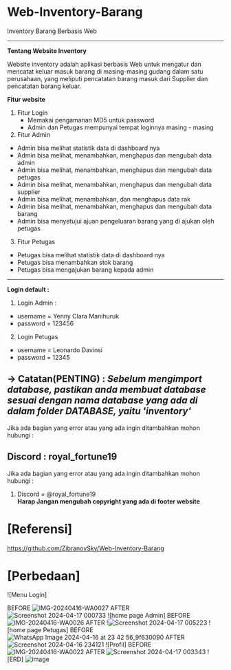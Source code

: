 # Web-Inventory-Barang
Inventory Barang Berbasis Web
___________________________________________________________________________________________________________________________________________________________________

<strong>Tentang Website Inventory</strong>


Website inventory adalah aplikasi berbasis Web untuk mengatur dan mencatat keluar masuk barang di masing-masing gudang dalam satu perusahaan, yang meliputi pencatatan barang masuk dari Supplier dan pencatatan barang keluar.

<strong>Fitur website</strong>
  1. Fitur Login
    <ul type="square">
    <li>Memakai pengamanan MD5 untuk password</li>
    <li>Admin dan Petugas mempunyai tempat loginnya masing - masing</li>
    </ul>
  2. Fitur Admin
  
  <ul type="square">
    <li>Admin bisa melihat statistik data di dashboard nya</li>
    <li>Admin bisa melihat, menambahkan, menghapus dan mengubah data admin</li>
    <li>Admin bisa melihat, menambahkan, menghapus dan mengubah data petugas</li>
    <li>Admin bisa melihat, menambahkan, menghapus dan mengubah data supplier</li>
    <li>Admin bisa melihat, menambahkan, dan menghapus data rak</li>
    <li>Admin bisa melihat, menambahkan, menghapus dan mengubah data barang</li>
    <li>Admin bisa menyetujui ajuan pengeluaran barang yang di ajukan oleh petugas</li>
  </ul>
 
  3. Fitur Petugas
   <ul type="square">
    <li>Petugas bisa melihat statistik data di dashboard nya</li>
    <li>Petugas bisa menambahkan stok barang</li>
    <li>Petugas bisa mengajukan barang kepada admin</li>
    
  </ul>
  
  ________________________________________________________________________________________________________________________________________________________________
  <strong>Login default : </strong>
  1. Login Admin :
  <ul type="square">
    <li>username = Yenny Clara Manihuruk </li>
    <li>password = 123456</li>
   
  </ul>
 
  2. Login Petugas
   <ul type="square">
    <li>username = Leonardo Davinsi</li>
    <li>password = 12345</li>

    
  </ul>
  
  
-> Catatan(PENTING) :
    <i>Sebelum mengimport database, pastikan anda membuat database sesuai dengan nama database yang ada di dalam folder DATABASE, yaitu 'inventory'</i>
-----------------------------------------------------------------------------------------------------------------------------------------------------------------
Jika ada bagian yang error atau yang ada ingin ditambahkan mohon hubungi :

Discord : royal_fortune19
-----------------------------------------------------------------------------------------------------------------------------------------------------------------
Jika ada bagian yang error atau yang ada ingin ditambahkan mohon hubungi :
1. Discord = @royal_fortune19 <br>
<strong> Harap Jangan mengubah copyright yang ada di footer website</strong>

# [Referensi]
https://github.com/ZibranovSky/Web-Inventory-Barang

# [Perbedaan]
![Menu Login]

BEFORE ![IMG-20240416-WA0027](https://github.com/YennyClaraManihuruk/PengkodeanDanPemrograman-Sistem-Inventory-Barang/assets/166583340/bf8bf0c3-8525-4296-889f-c76d979a510b)
AFTER ![Screenshot 2024-04-17 000733](https://github.com/YennyClaraManihuruk/PengkodeanDanPemrograman-Sistem-Inventory-Barang/assets/166583340/2b004d8d-6939-49d1-9841-dc5a615e681a)
![home page Admin]
BEFORE ![IMG-20240416-WA0026](https://github.com/YennyClaraManihuruk/PengkodeanDanPemrograman-Sistem-Inventory-Barang/assets/166583340/5b5097cd-7837-41a8-b9a3-e292da4ff482)
AFTER !![Screenshot 2024-04-17 005223](https://github.com/YennyClaraManihuruk/PengkodeanDanPemrograman-Sistem-Inventory-Barang/assets/166583340/6cfd7b5b-3d91-4414-b53a-7439a39c6f18)
 ![home page Petugas]
BEFORE ![WhatsApp Image 2024-04-16 at 23 42 56_9f630090](https://github.com/YennyClaraManihuruk/PengkodeanDanPemrograman-Sistem-Inventory-Barang/assets/166583340/a7957ca5-f20b-4b7e-9838-3fd7250fccb9)
AFTER ![Screenshot 2024-04-16 234121](https://github.com/YennyClaraManihuruk/PengkodeanDanPemrograman-Sistem-Inventory-Barang/assets/166583340/af6cc81c-eece-4703-bedb-242905f35194)
![Profil]
BEFORE ![IMG-20240416-WA0022](https://github.com/YennyClaraManihuruk/PengkodeanDanPemrograman-Sistem-Inventory-Barang/assets/166583340/e44b0cbb-493d-45e6-9c4b-d6ee6d7792d3)
AFTER ![Screenshot 2024-04-17 003343](https://github.com/YennyClaraManihuruk/PengkodeanDanPemrograman-Sistem-Inventory-Barang/assets/166583340/171e8ae9-8eb6-4aa4-bf75-9b536176bdca)
![ERD]
![image](https://github.com/YennyClaraManihuruk/PengkodeanDanPemrograman-Sistem-Inventory-Barang/assets/166583340/ef6b08f6-a05e-4eed-8f30-ece48ee15aa5)
